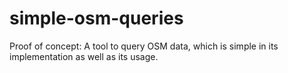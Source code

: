# simple-osm-queries
Proof of concept: A tool to query OSM data, which is simple in its implementation as well as its usage.
